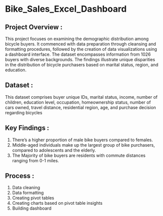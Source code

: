 # Bike_Sales_Excel_Dashboard
## Project Overview :
This project focuses on examining the demographic distribution among bicycle buyers. It commenced with data preparation through cleansing and formatting procedures, followed by the creation of data visualizations using a dashboard interface. The dataset encompasses information from 1026 buyers with diverse backgrounds. The findings illustrate unique disparities in the distribution of bicycle purchasers based on marital status, region, and education.
## Dataset :
This dataset comprises buyer unique IDs, marital status, income, number of children, education level, occupation, homeownership status, number of cars owned, travel distance, residential region, age, and purchase decision regarding bicycles
## Key Findings :
1.	There’s a higher proportion of male bike buyers compared to females.
2.	Middle-aged individuals make up the largest group of bike purchasers, compared to adolescents and the elderly.
3.	The Majority of bike buyers are residents with commute distances ranging from 0-1 miles.
## Process :
1.	Data cleaning
2.	Data formatting
3.	Creating pivot tables
4.	Creating charts based on pivot table insights
5.	Building dashboard
